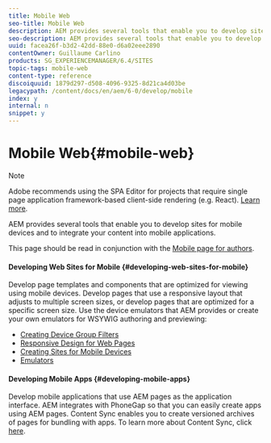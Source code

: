 ```yaml
---
title: Mobile Web
seo-title: Mobile Web
description: AEM provides several tools that enable you to develop sites for mobile devices and to integrate your content into mobile applications
seo-description: AEM provides several tools that enable you to develop sites for mobile devices and to integrate your content into mobile applications
uuid: facea26f-b3d2-42dd-88e0-d6a02eee2890
contentOwner: Guillaume Carlino
products: SG_EXPERIENCEMANAGER/6.4/SITES
topic-tags: mobile-web
content-type: reference
discoiquuid: 1879d297-d508-4096-9325-8d21ca4d03be
legacypath: /content/docs/en/aem/6-0/develop/mobile
index: y
internal: n
snippet: y
---
```


# Mobile Web{#mobile-web}

>[!NOTE]
>
>Adobe recommends using the SPA Editor for projects that require single page application framework-based client-side rendering (e.g. React). [Learn more](../../../sites/developing/using/spa-overview.md).

AEM provides several tools that enable you to develop sites for mobile devices and to integrate your content into mobile applications.

This page should be read in conjunction with the [Mobile page for authors](../../../sites/authoring/using/mobile.md).

#### Developing Web Sites for Mobile {#developing-web-sites-for-mobile}

Develop page templates and components that are optimized for viewing using mobile devices. Develop pages that use a responsive layout that adjusts to multiple screen sizes, or develop pages that are optimized for a specific screen size. Use the device emulators that AEM provides or create your own emulators for WSYWIG authoring and previewing:

* [Creating Device Group Filters](../../../sites/developing/using/groupfilters.md)
* [Responsive Design for Web Pages](../../../sites/developing/using/responsive.md)
* [Creating Sites for Mobile Devices](../../../sites/developing/using/mobile.md)
* [Emulators](../../../sites/developing/using/emulators.md)

#### Developing Mobile Apps {#developing-mobile-apps}

Develop mobile applications that use AEM pages as the application interface. AEM integrates with PhoneGap so that you can easily create apps using AEM pages. Content Sync enables you to create versioned archives of pages for bundling with apps. To learn more about Content Sync, click [here](../../../mobile/using/phonegap-contentsync.md).
